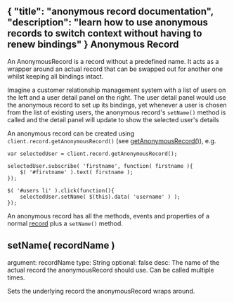 {
	"title": "anonymous record documentation",
	"description": "learn how to use anonymous records to switch context without having to renew bindings"
}
Anonymous Record
----------------------------------

An AnonymousRecord is a record without a predefined name. It
acts as a wrapper around an actual record that can
be swapped out for another one whilst keeping all bindings intact.

Imagine a customer relationship management system with a list of users
on the left and a user detail panel on the right. The user detail
panel would use the anonymous record to set up its bindings, yet whenever
a user is chosen from the list of existing users, the anonymous record's
`setName()` method is called and the detail panel will update to
show the selected user's details

An anonymous record can be created using `client.record.getAnonymousRecord()` (see <a href="client.record.html#getRecord( name )">getAnonymousRecord()</a>), e.g.

	var selectedUser = client.record.getAnonymousRecord();

	selectedUser.subscribe( 'firstname', function( firstname ){
		$( '#firstname' ).text( firstname );
	});

	$( '#users li' ).click(function(){
		selectedUser.setName( $(this).data( 'username' ) );
	});

<div class="hint-box fa fa-gears">
	<p>An anonymous record has all the methods, events and properties of a normal <a href="record.html">record</a> plus a <code>setName()</code> method.</p></div>

setName( recordName )
---------------------------------------------------
argument: recordName
type: String
optional: false
desc: The name of the actual record the anonymousRecord should use. Can be called multiple times.

Sets the underlying record the anonymousRecord wraps around.

</div>

